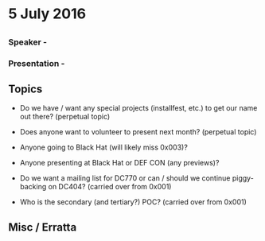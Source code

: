 # 5 July 2016
## 
### Speaker - 
### Presentation - 
## Topics
- Do we have / want any special projects (installfest, etc.) to get our name out there? (perpetual topic)
- Does anyone want to volunteer to present next month? (perpetual topic)

- Anyone going to Black Hat (will likely miss 0x003)?
- Anyone presenting at Black Hat or DEF CON (any previews)?
- Do we want a mailing list for DC770 or can / should we continue piggy-backing on DC404? (carried over from 0x001)
- Who is the secondary (and tertiary?) POC? (carried over from 0x001)

## Misc / Erratta

